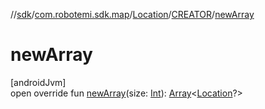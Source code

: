 //[sdk](../../../../index.md)/[com.robotemi.sdk.map](../../index.md)/[Location](../index.md)/[CREATOR](index.md)/[newArray](new-array.md)

# newArray

[androidJvm]\
open override fun [newArray](new-array.md)(size: [Int](https://kotlinlang.org/api/latest/jvm/stdlib/kotlin/-int/index.html)): [Array](https://kotlinlang.org/api/latest/jvm/stdlib/kotlin/-array/index.html)&lt;[Location](../index.md)?&gt;
